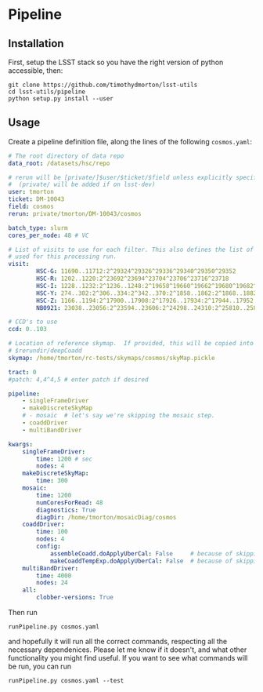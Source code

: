 # Pipeline

## Installation

First, setup the LSST stack so you have the right version of python accessible, then:

```
git clone https://github.com/timothydmorton/lsst-utils
cd lsst-utils/pipeline
python setup.py install --user
```

## Usage

Create a pipeline definition file, along the lines of the following `cosmos.yaml`:

```yaml
# The root directory of data repo
data_root: /datasets/hsc/repo

# rerun will be [private/]$user/$ticket/$field unless explicitly specified
#  (private/ will be added if on lsst-dev)
user: tmorton
ticket: DM-10043
field: cosmos
rerun: private/tmorton/DM-10043/cosmos

batch_type: slurm
cores_per_node: 48 # VC

# List of visits to use for each filter. This also defines the list of filters
# used for this processing run.
visit:
        HSC-G: 11690..11712:2^29324^29326^29336^29340^29350^29352
        HSC-R: 1202..1220:2^23692^23694^23704^23706^23716^23718
        HSC-I: 1228..1232:2^1236..1248:2^19658^19660^19662^19680^19682^19684^19694^19696^19698^19708^19710^19712^30482..30504:2
        HSC-Y: 274..302:2^306..334:2^342..370:2^1858..1862:2^1868..1882:2^11718..11742:2^22602..22608:2^22626..22632:2^22642..22648:2^22658..22664:2
        HSC-Z: 1166..1194:2^17900..17908:2^17926..17934:2^17944..17952:2^17962^28354..28402:2
        NB0921: 23038..23056:2^23594..23606:2^24298..24310:2^25810..25816:2

# CCD's to use
ccd: 0..103

# Location of reference skymap.  If provided, this will be copied into
# $rerundir/deepCoadd
skymap: /home/tmorton/rc-tests/skymaps/cosmos/skyMap.pickle

tract: 0
#patch: 4,4^4,5 # enter patch if desired

pipeline:
    - singleFrameDriver
    - makeDiscreteSkyMap
    # - mosaic  # let's say we're skipping the mosaic step.
    - coaddDriver
    - multiBandDriver

kwargs:
    singleFrameDriver:
        time: 1200 # sec
        nodes: 4
    makeDiscreteSkyMap:
        time: 300
    mosaic:
        time: 1200
        numCoresForRead: 48
        diagnostics: True
        diagDir: /home/tmorton/mosaicDiag/cosmos
    coaddDriver:
        time: 100
        nodes: 4
        config:
            assembleCoadd.doApplyUberCal: False     # because of skipping mosaic.py
            makeCoaddTempExp.doApplyUberCal: False  # because of skipping mosaic.py       
    multiBandDriver:
        time: 4000
        nodes: 24
    all:
        clobber-versions: True

```

Then run

```
runPipeline.py cosmos.yaml
```
and hopefully it will run all the correct commands, respecting all the necessary dependenices.  Please let me know if it doesn't, and what other functionality you might find useful. If you want to see what commands will be run, you can run
```
runPipeline.py cosmos.yaml --test
```
